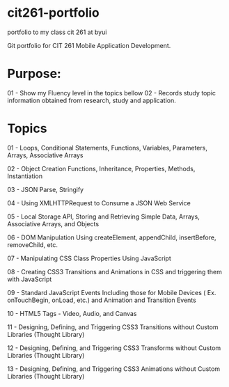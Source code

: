 # cit261-portfolio
portfolio to my class cit 261 at byui

Git portfolio for CIT 261 Mobile Application Development.

# Purpose:

01 - Show my Fluency level in the topics bellow
02 - Records study topic information obtained from research, study and application.

# Topics

01 - Loops, Conditional Statements, Functions, Variables, Parameters, Arrays, Associative Arrays

02 - Object Creation Functions, Inheritance, Properties, Methods, Instantiation

03 - JSON Parse, Stringify

04 - Using XMLHTTPRequest to Consume a JSON Web Service

05 - Local Storage API, Storing and Retrieving Simple Data, Arrays, Associative Arrays, and Objects

06 - DOM Manipulation Using createElement, appendChild, insertBefore, removeChild, etc.

07 - Manipulating CSS Class Properties Using JavaScript

08 - Creating CSS3 Transitions and Animations in CSS and triggering them with JavaScript

09 - Standard JavaScript Events Including those for Mobile Devices ( Ex. onTouchBegin, onLoad, etc.) and Animation and Transition Events

10 - HTML5 Tags - Video, Audio, and Canvas

11 - Designing, Defining, and Triggering CSS3 Transitions without Custom Libraries (Thought Library)

12 - Designing, Defining, and Triggering CSS3 Transforms without Custom Libraries (Thought Library)

13 - Designing, Defining, and Triggering CSS3 Animations without Custom Libraries (Thought Library)
